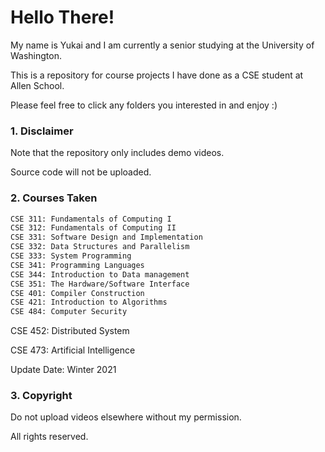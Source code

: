 # Hello There!

My name is Yukai and I am currently a senior studying at the University of Washington.

This is a repository for course projects I have done as a CSE student at Allen School. 

Please feel free to click any folders you interested in and enjoy :)

### 1. Disclaimer

Note that the repository only includes demo videos.

Source code will not be uploaded.

### 2. Courses Taken
  ```sh
  CSE 311: Fundamentals of Computing I 
  CSE 312: Fundamentals of Computing II
  CSE 331: Software Design and Implementation
  CSE 332: Data Structures and Parallelism
  CSE 333: System Programming
  CSE 341: Programming Languages
  CSE 344: Introduction to Data management
  CSE 351: The Hardware/Software Interface
  CSE 401: Compiler Construction
  CSE 421: Introduction to Algorithms
  CSE 484: Computer Security
  ```
  CSE 452: Distributed System
  
  CSE 473: Artificial Intelligence
  
  Update Date: Winter 2021


### 3. Copyright

Do not upload videos elsewhere without my permission.

All rights reserved.

